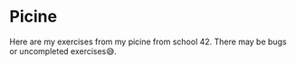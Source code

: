 # Picine
Here are my exercises from my picine from school 42. There may be bugs or uncompleted exercises😅.

